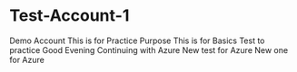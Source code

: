# Test-Account-1
Demo Account
This is for Practice Purpose
This is for Basics
Test to practice
Good Evening
Continuing with Azure
New test for Azure
New one for Azure
